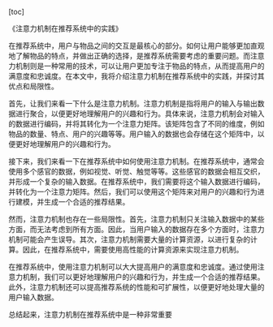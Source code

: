 
[toc]                    
                
                
《注意力机制在推荐系统中的实践》

在推荐系统中，用户与物品之间的交互是最核心的部分。如何让用户能够更加直观地了解物品的特点，并做出正确的选择，是推荐系统需要考虑的重要问题。而注意力机制则是一种常用的技术，可以让用户更加专注于物品的特点，从而提高用户的满意度和忠诚度。在本文中，我将介绍注意力机制在推荐系统中的实践，并探讨其优点和局限性。

首先，让我们来看一下什么是注意力机制。注意力机制是指将用户的输入与输出数据进行聚合，以便更好地理解用户的兴趣和行为。具体来说，注意力机制会对输入的数据进行编码，并将其转化为一个注意力矩阵。该矩阵包含了不同的维度，例如物品的数量、特点、用户的兴趣等等。用户输入的数据也会存储在这个矩阵中，以便更好地理解用户的兴趣和行为。

接下来，我们来看一下在推荐系统中如何使用注意力机制。在推荐系统中，通常会使用多个感官的数据，例如视觉、听觉、触觉等等。这些感官的数据会相互交织，并形成一个复杂的输入数据。在推荐系统中，我们需要将这个输入数据进行编码，并转化为一个注意力矩阵。然后，我们可以使用这个矩阵来对用户的兴趣和行为进行建模，并生成一个合适的推荐结果。

然而，注意力机制也存在一些局限性。首先，注意力机制只关注输入数据中的某些方面，而无法考虑到所有方面。因此，当用户输入的数据存在多个方面时，注意力机制可能会产生误导。其次，注意力机制需要大量的计算资源，以进行复杂的计算。因此，在推荐系统中，需要使用高性能的计算资源来实现注意力机制。

在推荐系统中，使用注意力机制可以大大提高用户的满意度和忠诚度。通过使用注意力机制，我们可以更好地理解用户的兴趣和行为，并生成一个合适的推荐结果。此外，注意力机制还可以提高推荐系统的性能和可扩展性，以便更好地处理大量的用户输入数据。

总结起来，注意力机制在推荐系统中是一种非常重要

